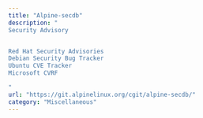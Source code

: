 ```yaml
---
title: "Alpine-secdb"
description: "
Security Advisory


Red Hat Security Advisories
Debian Security Bug Tracker
Ubuntu CVE Tracker
Microsoft CVRF

"
url: "https://git.alpinelinux.org/cgit/alpine-secdb/"
category: "Miscellaneous"
---
```

